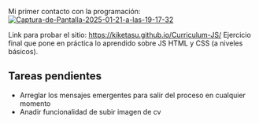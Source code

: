 Mi primer contacto con la programación:
<a href="https://ibb.co/KxfjpcY"><img src="https://i.ibb.co/k2wgsVp/Captura-de-Pantalla-2025-01-21-a-las-19-17-32.png" alt="Captura-de-Pantalla-2025-01-21-a-las-19-17-32" border="0"></a>

Link para probar el sitio: https://kiketasu.github.io/Curriculum-JS/
Ejercicio final que pone en práctica lo aprendido sobre JS HTML y CSS (a niveles básicos).

## Tareas pendientes
- Arreglar los mensajes emergentes para salir del proceso en cualquier momento
- Anadir funcionalidad de subir imagen de cv
